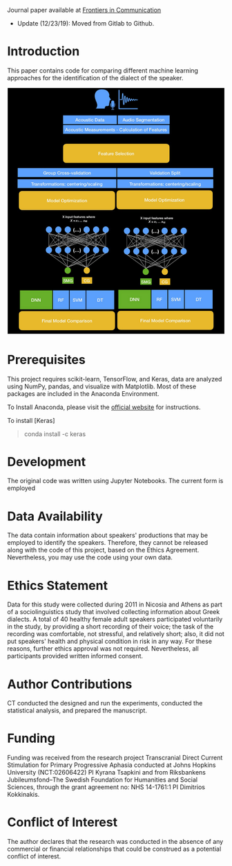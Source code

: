 Journal paper available at [Frontiers in Communication](https://www.frontiersin.org/articles/10.3389/fcomm.2019.00064/full)

* Update (12/23/19): Moved from Gitlab to Github.

# Introduction
This paper contains code for comparing different machine learning approaches for the identification of the dialect of the speaker.

![NeuralNet](./figures/figure.jpg)

# Prerequisites
This project requires scikit-learn, TensorFlow, and Keras, data are analyzed using NumPy, pandas, and visualize with Matplotlib. Most of these packages are included in the Anaconda Environment. 

To Install Anaconda, please visit the [official website](https://www.anaconda.com/distribution/) for instructions. 

To install [Keras]

> conda install -c keras

# Development
The original code was written using Jupyter Notebooks. The current form is employed 

# Data Availability
The data contain information about speakers' productions that may be employed to identify the speakers. Therefore, they cannot be released along with the code of this project, based on the Ethics Agreement. Nevertheless, you may use the code using your own data.

# Ethics Statement
Data for this study were collected during 2011 in Nicosia and Athens as part of a sociolinguistics study that involved collecting information about Greek dialects. A total of 40 healthy female adult speakers participated voluntarily in the study, by providing a short recording of their voice; the task of the recording was comfortable, not stressful, and relatively short; also, it did not put speakers' health and physical condition in risk in any way. For these reasons, further ethics approval was not required. Nevertheless, all participants provided written informed consent.

# Author Contributions
CT conducted the designed and run the experiments, conducted the statistical analysis, and prepared the manuscript.

# Funding
Funding was received from the research project Transcranial Direct Current Stimulation for Primary Progressive Aphasia conducted at Johns Hopkins University (NCT:02606422) PI Kyrana Tsapkini and from Riksbankens Jubileumsfond–The Swedish Foundation for Humanities and Social Sciences, through the grant agreement no: NHS 14-1761:1 PI Dimitrios Kokkinakis.

# Conflict of Interest
The author declares that the research was conducted in the absence of any commercial or financial relationships that could be construed as a potential conflict of interest.

